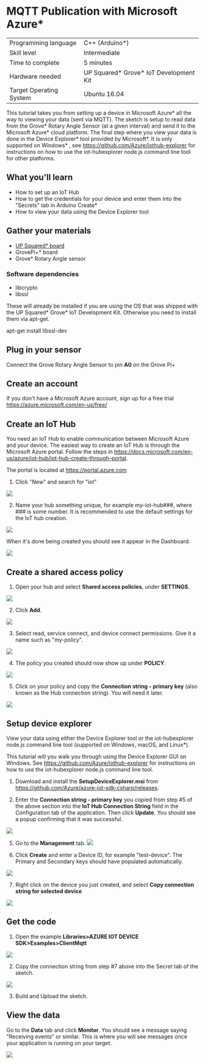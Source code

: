# MQTT Publication with Microsoft Azure\*
<table>
	<tr>
		<td>Programming language</td>
		<td>C++ (Arduino*)</td>
	</tr>
	<tr>
		<td>Skill level</td>
		<td>Intermediate</td>
	</tr>
	<tr>
		<td>Time to complete</td>
		<td>5 minutes</td>
	</tr>
	<tr>
		<td>Hardware needed</td>
		<td>UP Squared* Grove* IoT Development Kit</td>
	</tr>
	<tr>
		<td>Target Operating System</td>
		<td>Ubuntu 16.04</td>
	</tr>
</table>

This tutorial takes you from setting up a device in Microsoft Azure\* all the way to viewing your data (sent via MQTT).  The sketch is setup to read data from the Grove\* Rotary Angle Sensor (at a given interval) and send it to the Microsoft Azure\* cloud platform.  The final step where you view your data is done in the Device Explorer\* tool provided by Microsoft\*.  It is only supported on Windows\* , see https://github.com/Azure/iothub-explorer for instructions on how to use the iot-hubexplorer node.js command line tool for other platforms.

## What you'll learn
* How to set up an IoT Hub
* How to get the credentials for your device and enter them into the "Secrets" tab in Arduino Create\*
* How to view your data using the Device Explorer tool

## Gather your materials
* [UP Squared\* board](http://www.up-board.org/upsquared/) 
* GrovePi+\* board
* Grove\* Rotary Angle sensor

### Software dependencies
* libcrypto
* libssl  

These will already be installed if you are using the OS that was shipped with the UP Squared\* Grove\* IoT Development Kit. Otherwise you need to install them via apt-get. 

apt-get install libssl-dev

## Plug in your sensor
Connect the Grove Rotary Angle Sensor to pin **A0** on the Grove Pi+

## Create an account
If you don't have a Microsoft Azure account, sign up for a free trial https://azure.microsoft.com/en-us/free/ 

## Create an IoT Hub
You need an IoT Hub to enable communication between Microsoft Azure and your device. The easiest way to create an IoT Hub is through the Microsoft Azure portal. Follow the steps in https://docs.microsoft.com/en-us/azure/iot-hub/iot-hub-create-through-portal.

The portal is located at https://portal.azure.com

1. Click "New" and search for "iot"

![](./../../extras/screen1.png)

2. Name your hub something unique, for example my-iot-hub###, where ### is some number. It is recommended to use the default settings for the IoT hub creation.

![](./../../extras/screen2.png)

When it's done being created you should see it appear in the Dashboard.

![](./../../extras/screen3.png)


## Create a shared access policy

1. Open your hub and select **Shared access policies**, under **SETTINGS**.

![](./../../extras/screen4.png)

2. Click **Add**.

![](./../../extras/screen5.png)

3. Select read, service connect, and device connect permissions.  Give it a name such as "my-policy".

![](./../../extras/screen6.png)

4. The policy you created should now show up under **POLICY**. 

![](./../../extras/screen7.png)

5. Click on your policy and copy the **Connection string - primary key** (also known as the Hub connection string). You will need it later.

![](./../../extras/screen8.png)

## Setup device explorer

View your data using either the Device Explorer tool or the iot-hubexplorer node.js command line tool (supported on Windows, macOS\, and Linux\*).

This tutorial will you walk you through using the Device Explorer GUI on Windows.  See https://github.com/Azure/iothub-explorer for instructions on how to use the iot-hubexplorer node.js command line tool. 

1. Download and install the **SetupDeviceExplorer.msi** from https://github.com/Azure/azure-iot-sdk-csharp/releases.

2. Enter the **Connection string - primary key** you copied from step #5 of the above section into the **IoT Hub Connection String** field in the Configuration tab of the application.  Then click **Update**.  You should see a popup confirming that it was successful.

![](./../../extras/screen9.png)

5. Go to the **Management** tab.
![](./../../extras/screen10.png)

6. Click **Create** and enter a Device ID, for example "test-device".  The Primary and Secondary keys should have populated automatically.

![](./../../extras/screen11.png)

7. Right click on the device you just created, and select **Copy connection string for selected device**

![](./../../extras/screen12.png)


## Get the code

1. Open the example **Libraries>AZURE IOT DEVICE SDK>Examples>ClientMqtt**

![](./../../extras/screen13.png)

2. Copy the connection string from step #7 above into the Secret tab of the sketch.

![](./../../extras/screen14.png)

3. Build and Upload the sketch.

## View the data
Go to the **Data** tab and click **Monitor**.  You should see a message saying "Receiving events" or similar.  This is where you will see messages once your application is running on your target.

![](./../../extras/screen15.png)


